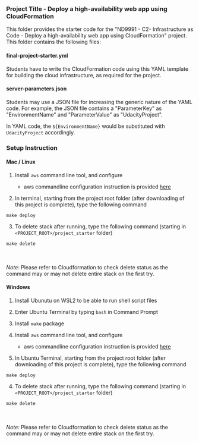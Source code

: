 ### Project Title - Deploy a high-availability web app using CloudFormation
This folder provides the starter code for the "ND9991 - C2- Infrastructure as Code - Deploy a high-availability web app using CloudFormation" project. This folder contains the following files:


#### final-project-starter.yml
Students have to write the CloudFormation code using this YAML template for building the cloud infrastructure, as required for the project. 

#### server-parameters.json
Students may use a JSON file for increasing the generic nature of the YAML code. For example, the JSON file contains a "ParameterKey" as "EnvironmentName" and "ParameterValue" as "UdacityProject". 

In YAML code, the `${EnvironmentName}` would be substituted with `UdacityProject` accordingly.


### Setup Instruction

#### Mac / Linux

1. Install `aws` command line tool, and configure 
    - aws commandline configuration instruction is provided [here](https://docs.aws.amazon.com/cli/latest/userguide/getting-started-quickstart.html)

2. In terminal, starting from the project root folder (after downloading of this project is complete), type the following command

```
make deploy
```

3. To delete stack after running, type the following command (starting in `<PROJECT_ROOT>/project_starter` folder)

```
make delete
```
<br/><br/>
*Note:* Please refer to Cloudformation to check delete status as the command may or may not delete entire stack on the first try.

#### Windows

1. Install Ubunutu on WSL2 to be able to run shell script files

2. Enter Ubuntu Terminal by typing `bash` in Command Prompt

3. Install `make` package

2. Install `aws` command line tool, and configure 
    - aws commandline configuration instruction is provided [here](https://docs.aws.amazon.com/cli/latest/userguide/getting-started-quickstart.html)

3. In Ubuntu Terminal, starting from the project root folder (after downloading of this project is complete), type the following command

```
make deploy
```

4. To delete stack after running, type the following command (starting in `<PROJECT_ROOT>/project_starter` folder)

```
make delete
```
<br/><br/>
*Note:* Please refer to Cloudformation to check delete status as the command may or may not delete entire stack on the first try.